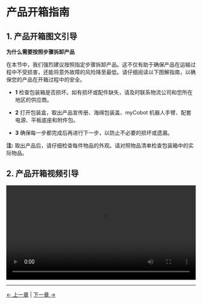 # 产品开箱指南
## 1. 产品开箱图文引导

**为什么需要按照步骤拆卸产品**

在本节中，我们强烈建议按照指定步骤拆卸产品。这不仅有助于确保产品在运输过程中不受损害，还能将意外故障的风险降至最低。请仔细阅读以下图解指南，以确保您的产品在开箱过程中的安全。

- **1** 检查包装箱是否损坏。如有损坏或配件缺失，请及时联系物流公司和您所在地区的供应商。

- **2** 打开包装盒，取出产品宣传册、海绵包装盖、myCobot 机器人手臂、配套电源、平板底座和附件包。

- **3** 确保每一步都完成后再进行下一步，以防止不必要的损坏或遗漏。

**注:** 取出产品后，请仔细检查每件物品的外观。请对照物品清单检查包装箱中的实际物品。

## 2. 产品开箱视频引导

<video id="my-video" class="video-js" controls preload="auto" width="100%"
poster="" data-setup='{"aspectRatio":"16:9"}'>
  <source src="https://download.elephantrobotics.com/video/myCobot%20280%20M5%20%E4%BA%A7%E5%93%81%E5%BC%80%E7%AE%B1.mp4"></video>

---

[← 上一章](./4.1-ProductStandardList.md) | [下一章 →](./4.3-PowerOnDetectionGuide.md)
